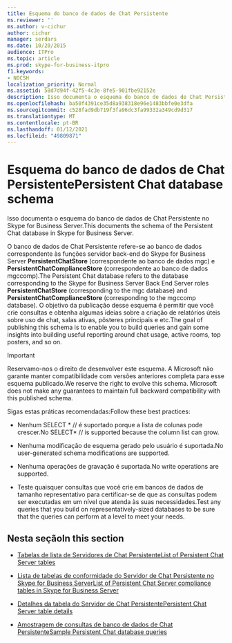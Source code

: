 ```yaml
---
title: Esquema do banco de dados de Chat Persistente
ms.reviewer: ''
ms.author: v-cichur
author: cichur
manager: serdars
ms.date: 10/20/2015
audience: ITPro
ms.topic: article
ms.prod: skype-for-business-itpro
f1.keywords:
- NOCSH
localization_priority: Normal
ms.assetid: 58d7d94f-42f5-4c3e-8fe5-901fbe92152e
description: Isso documenta o esquema do banco de dados de Chat Persistente no Skype for Business Server.
ms.openlocfilehash: ba50f4391ce35d8a938318e96e1483bbfe0e3dfa
ms.sourcegitcommit: c528fad9db719f3fa96dc3fa99332a349cd9d317
ms.translationtype: MT
ms.contentlocale: pt-BR
ms.lasthandoff: 01/12/2021
ms.locfileid: "49809871"
---
```

# <a name="persistent-chat-database-schema"></a><span data-ttu-id="c52ef-103">Esquema do banco de dados de Chat Persistente</span><span class="sxs-lookup"><span data-stu-id="c52ef-103">Persistent Chat database schema</span></span>
 
<span data-ttu-id="c52ef-104">Isso documenta o esquema do banco de dados de Chat Persistente no Skype for Business Server.</span><span class="sxs-lookup"><span data-stu-id="c52ef-104">This documents the schema of the Persistent Chat database in Skype for Business Server.</span></span>
  
<span data-ttu-id="c52ef-105">O banco de dados de Chat Persistente refere-se ao banco de dados correspondente às funções servidor back-end do Skype for Business Server **PersistentChatStore** (correspondente ao banco de dados mgc) e **PersistentChatComplianceStore** (correspondente ao banco de dados mgccomp).</span><span class="sxs-lookup"><span data-stu-id="c52ef-105">The Persistent Chat database refers to the database corresponding to the Skype for Business Server Back End Server roles **PersistentChatStore** (corresponding to the mgc database) and **PersistentChatComplianceStore** (corresponding to the mgccomp database).</span></span> <span data-ttu-id="c52ef-106">O objetivo da publicação desse esquema é permitir que você crie consultas e obtenha algumas ideias sobre a criação de relatórios úteis sobre uso de chat, salas ativas, pôsteres principais e etc.</span><span class="sxs-lookup"><span data-stu-id="c52ef-106">The goal of publishing this schema is to enable you to build queries and gain some insights into building useful reporting around chat usage, active rooms, top posters, and so on.</span></span>
  
> [!IMPORTANT]
> <span data-ttu-id="c52ef-p102">Reservamo-nos o direito de desenvolver este esquema. A Microsoft não garante manter compatibilidade com versões anteriores completa para esse esquema publicado.</span><span class="sxs-lookup"><span data-stu-id="c52ef-p102">We reserve the right to evolve this schema. Microsoft does not make any guarantees to maintain full backward compatibility with this published schema.</span></span> 
  
<span data-ttu-id="c52ef-109">Sigas estas práticas recomendadas:</span><span class="sxs-lookup"><span data-stu-id="c52ef-109">Follow these best practices:</span></span>
  
- <span data-ttu-id="c52ef-110">Nenhum SELECT \* // é suportado porque a lista de colunas pode crescer.</span><span class="sxs-lookup"><span data-stu-id="c52ef-110">No SELECT\* // is supported because the column list can grow.</span></span>
    
- <span data-ttu-id="c52ef-111">Nenhuma modificação de esquema gerado pelo usuário é suportada.</span><span class="sxs-lookup"><span data-stu-id="c52ef-111">No user-generated schema modifications are supported.</span></span>
    
- <span data-ttu-id="c52ef-112">Nenhuma operações de gravação é suportada.</span><span class="sxs-lookup"><span data-stu-id="c52ef-112">No write operations are supported.</span></span>
    
- <span data-ttu-id="c52ef-113">Teste quaisquer consultas que você crie em bancos de dados de tamanho representativo para certificar-se de que as consultas podem ser executadas em um nível que atenda às suas necessidades.</span><span class="sxs-lookup"><span data-stu-id="c52ef-113">Test any queries that you build on representatively-sized databases to be sure that the queries can perform at a level to meet your needs.</span></span>
    
## <a name="in-this-section"></a><span data-ttu-id="c52ef-114">Nesta seção</span><span class="sxs-lookup"><span data-stu-id="c52ef-114">In this section</span></span>

- [<span data-ttu-id="c52ef-115">Tabelas de lista de Servidores de Chat Persistente</span><span class="sxs-lookup"><span data-stu-id="c52ef-115">List of Persistent Chat Server tables</span></span>](list-of-persistent-chat-server-tables.md)
    
- [<span data-ttu-id="c52ef-116">Lista de tabelas de conformidade do Servidor de Chat Persistente no Skype for Business Server</span><span class="sxs-lookup"><span data-stu-id="c52ef-116">List of Persistent Chat Server compliance tables in Skype for Business Server</span></span>](list-of-persistent-chat-server-compliance-tables.md)
    
- [<span data-ttu-id="c52ef-117">Detalhes da tabela do Servidor de Chat Persistente</span><span class="sxs-lookup"><span data-stu-id="c52ef-117">Persistent Chat Server table details</span></span>](persistent-chat-server-table-details.md)
    
- [<span data-ttu-id="c52ef-118">Amostragem de consultas de banco de dados de Chat Persistente</span><span class="sxs-lookup"><span data-stu-id="c52ef-118">Sample Persistent Chat database queries</span></span>](sample-persistent-chat-database-queries.md)
    

